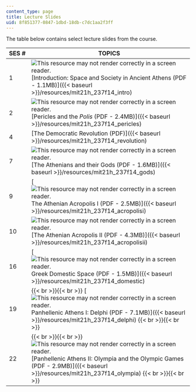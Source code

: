 ```yaml
---
content_type: page
title: Lecture Slides
uid: 8f851377-0847-1dbd-18db-c7dc1aa2f3ff
---
```


The table below contains select lecture slides from the course.

| SES # | TOPICS |
| --- | --- |
| 1 | ![This resource may not render correctly in a screen reader.](/images/inacessible.gif)[Introduction: Space and Society in Ancient Athens (PDF - 1.1MB)]({{< baseurl >}}/resources/mit21h_237f14_intro) |
| 2 | ![This resource may not render correctly in a screen reader.](/images/inacessible.gif)[Pericles and the _Polis_ (PDF - 2.4MB)]({{< baseurl >}}/resources/mit21h_237f14_pericles) |
| 4 | [The Democratic Revolution (PDF)]({{< baseurl >}}/resources/mit21h_237f14_revolution) |
| 7 | ![This resource may not render correctly in a screen reader.](/images/inacessible.gif)[The Athenians and their Gods (PDF - 1.6MB)]({{< baseurl >}}/resources/mit21h_237f14_gods) |
| 9 | [![This resource may not render correctly in a screen reader.](/images/inacessible.gif)The Athenian Acropolis I (PDF - 2.5MB)]({{< baseurl >}}/resources/mit21h_237f14_acropolisi) |
| 10 | ![This resource may not render correctly in a screen reader.](/images/inacessible.gif)[The Athenian Acropolis II (PDF - 4.3MB)]({{< baseurl >}}/resources/mit21h_237f14_acropolisii) |
| 16 | [![This resource may not render correctly in a screen reader.](/images/inacessible.gif)Greek Domestic Space (PDF - 1.5MB)]({{< baseurl >}}/resources/mit21h_237f14_domestic) |
| 19 |  {{< br >}}{{< br >}} [![This resource may not render correctly in a screen reader.](/images/inacessible.gif)Panhellenic Athens I: Delphi (PDF - 7.1MB)]({{< baseurl >}}/resources/mit21h_237f14_delphi) {{< br >}}{{< br >}}  |
| 22 |  {{< br >}}{{< br >}} ![This resource may not render correctly in a screen reader.](/images/inacessible.gif)[Panhellenic Athens II: Olympia and the Olympic Games (PDF - 2.9MB)]({{< baseurl >}}/resources/mit21h_237f14_olympia) {{< br >}}{{< br >}}